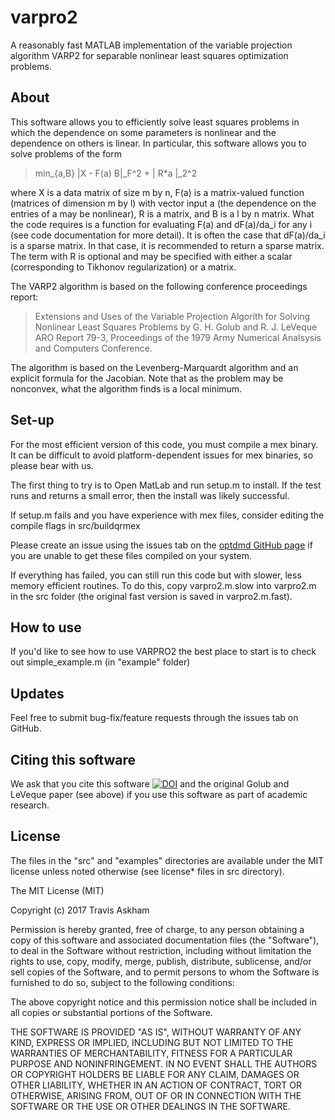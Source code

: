 # varpro2

A reasonably fast MATLAB implementation of the variable
projection algorithm VARP2 for separable nonlinear 
least squares optimization problems.

## About

This software allows you to efficiently solve
least squares problems in which the dependence
on some parameters is nonlinear and the 
dependence on others is linear. In particular,
this software allows you to solve problems 
of the form

> min_{a,B} |X - F(a) B|_F^2 + | R*a |_2^2 

where X is a data matrix of size m by n, F(a)
is a matrix-valued function (matrices of dimension
m by l) with vector input a (the dependence on the 
entries of a may be nonlinear), R is a matrix,
and B is a l by n matrix. What the code requires 
is a function for evaluating F(a) and dF(a)/da_i for 
any i (see code documentation for more detail).
It is often the case that dF(a)/da_i is a sparse 
matrix. In that case, it is recommended to return 
a sparse matrix. The term with R is optional and 
may be specified with either a scalar (corresponding 
to Tikhonov regularization) or a matrix.


The VARP2 algorithm is based on the following 
conference proceedings report: 

> Extensions and 
> Uses of the Variable Projection Algorith for 
> Solving Nonlinear Least Squares Problems 
> by G. H. Golub and R. J. LeVeque ARO Report 79-3, 
> Proceedings of the 1979 Army Numerical Analsysis 
> and Computers Conference.

The algorithm is based on the Levenberg-Marquardt
algorithm and an explicit formula for the Jacobian.
Note that as the problem may be nonconvex, what the
algorithm finds is a local minimum.

## Set-up

For the most efficient version of this code, you
must compile a mex binary. It can be difficult to 
avoid platform-dependent issues for mex binaries,
so please bear with us. 

The first thing to try is to Open MatLab and run 
setup.m to install. If the test runs and returns
a small error, then the install was likely successful.

If setup.m fails and you have experience with
mex files, consider editing the compile flags in
src/buildqrmex

Please create an issue using the issues tab on
the [optdmd GitHub page](https://github.com/duqbo/optdmd)
if you are unable to get these files compiled on your
system.

If everything has failed, you can still run this code
but with slower, less memory efficient routines. 
To do this, copy varpro2.m.slow into varpro2.m in the
src folder (the original fast version is saved in 
varpro2.m.fast).

## How to use

If you'd like to see how to use VARPRO2
the best place to start is to check out simple_example.m
(in "example" folder)

## Updates

Feel free to submit bug-fix/feature requests through
the issues tab on GitHub.

## Citing this software

We ask that you cite this software [![DOI](https://zenodo.org/badge/101695637.svg)](https://zenodo.org/badge/latestdoi/101695637) 
and the original Golub and LeVeque paper (see above) 
if you use this software as part of academic research.

## License 

The files in the "src" and "examples" directories are available under the MIT license unless noted otherwise (see license* files in src directory).

The MIT License (MIT)

Copyright (c) 2017 Travis Askham

Permission is hereby granted, free of charge, to any person obtaining a copy of this software and associated documentation files (the "Software"), to deal in the Software without restriction, including without limitation the rights to use, copy, modify, merge, publish, distribute, sublicense, and/or sell copies of the Software, and to permit persons to whom the Software is furnished to do so, subject to the following conditions:

The above copyright notice and this permission notice shall be included in all copies or substantial portions of the Software.

THE SOFTWARE IS PROVIDED "AS IS", WITHOUT WARRANTY OF ANY KIND, EXPRESS OR IMPLIED, INCLUDING BUT NOT LIMITED TO THE WARRANTIES OF MERCHANTABILITY, FITNESS FOR A PARTICULAR PURPOSE AND NONINFRINGEMENT. IN NO EVENT SHALL THE AUTHORS OR COPYRIGHT HOLDERS BE LIABLE FOR ANY CLAIM, DAMAGES OR OTHER LIABILITY, WHETHER IN AN ACTION OF CONTRACT, TORT OR OTHERWISE, ARISING FROM, OUT OF OR IN CONNECTION WITH THE SOFTWARE OR THE USE OR OTHER DEALINGS IN THE SOFTWARE.